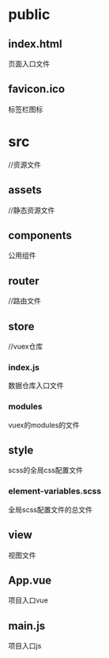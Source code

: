 # public

## index.html

页面入口文件

## favicon.ico

标签栏图标

# src

//资源文件

## assets

//静态资源文件

## components

公用组件

## router

//路由文件

## store

//vuex仓库

### index.js

数据仓库入口文件

### modules

vuex的modules的文件

## style

scss的全局css配置文件

### element-variables.scss

全局scss配置文件的总文件

## view

视图文件

## App.vue

项目入口vue

## main.js

项目入口js